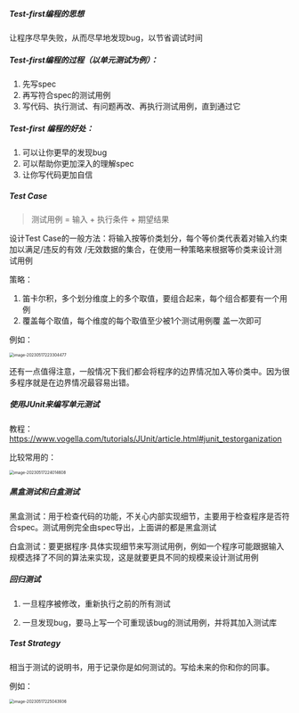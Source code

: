 ##### Test-first编程的思想

让程序尽早失败，从而尽早地发现bug，以节省调试时间

##### Test-first编程的过程（以单元测试为例）：

1.  先写spec 
2.  再写符合spec的测试用例 
3.  写代码、执行测试、有问题再改、再执行测试用例，直到通过它

##### Test-first 编程的好处：

1. 可以让你更早的发现bug
2. 可以帮助你更加深入的理解spec
3. 让你写代码更加自信

##### Test Case

>  测试用例 = 输入 + 执行条件 + 期望结果

设计Test Case的一般方法：将输入按等价类划分，每个等价类代表着对输入约束加以满足/违反的有效 /无效数据的集合，在使用一种策略来根据等价类来设计测试用例

策略：

1. 笛卡尔积，多个划分维度上的多个取值，要组合起来，每个组合都要有一个用例
2. 覆盖每个取值，每个维度的每个取值至少被1个测试用例覆 盖一次即可

例如：

<img src="C:\Users\xunhi\AppData\Roaming\Typora\typora-user-images\image-20230517223304477.png" alt="image-20230517223304477" style="zoom:50%;" />

还有一点值得注意，一般情况下我们都会将程序的边界情况加入等价类中。因为很多程序就是在边界情况最容易出错。

##### 使用JUnit来编写单元测试

教程：https://www.vogella.com/tutorials/JUnit/article.html#junit_testorganization

比较常用的：

<img src="C:\Users\xunhi\AppData\Roaming\Typora\typora-user-images\image-20230517224014608.png" alt="image-20230517224014608" style="zoom:50%;" />

##### 黑盒测试和白盒测试

黑盒测试：用于检查代码的功能，不关心内部实现细节，主要用于检查程序是否符合spec。测试用例完全由spec导出，上面讲的都是黑盒测试

白盒测试：要更据程序·具体实现细节来写测试用例，例如一个程序可能跟据输入规模选择了不同的算法来实现，这是就要更具不同的规模来设计测试用例

##### 回归测试

1. 一旦程序被修改，重新执行之前的所有测试

2. 一旦发现bug，要马上写一个可重现该bug的测试用例，并将其加入测试库

##### Test Strategy

相当于测试的说明书，用于记录你是如何测试的。写给未来的你和你的同事。

例如：

<img src="C:\Users\xunhi\AppData\Roaming\Typora\typora-user-images\image-20230517225043936.png" alt="image-20230517225043936" style="zoom:50%;" />